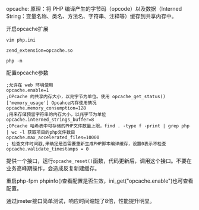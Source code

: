 opcache:
原理：将 PHP 编译产生的字节码（opcode）以及数据（Interned String：变量名称、类名、方法名、字符串、注释等）缓存到共享内存中。

开启opcache扩展
```
vim php.ini

zend_extension=opcache.so

php -m
```

配置opcache参数
```
;允许在 web 环境使用
opcache.enable=1
;OPcache 的共享内存大小，以兆字节为单位。使用 opcache_get_status()['memory_usage'] Opcahce内存使用情况
opcache.memory_consumption=128
;用来存储预留字符串的内存大小，以兆字节为单位
opcache.interned_strings_buffer=8    
;OPcache 哈希表中可存储的PHP文件数量上限，find . -type f -print | grep php | wc -l 获取项目的php文件数目
opcache.max_accelerated_files=10000 
; 检查文件时间戳,来确定是否需要重新生成PHP脚本编译缓存，设置0表示不检查
opcache.validate_timestamps = 0
```
提供一个接口，运行`opcache_reset()`函数，代码更新后，调用这个接口。不要在业务高峰期操作，会造成反复新建缓存。

重启php-fpm
phpinfo()查看配置是否生效，ini_get("opcache.enable")也可查看配置。




通过jmeter接口简单测试，响应时间缩短了8倍，性能提升明显。
